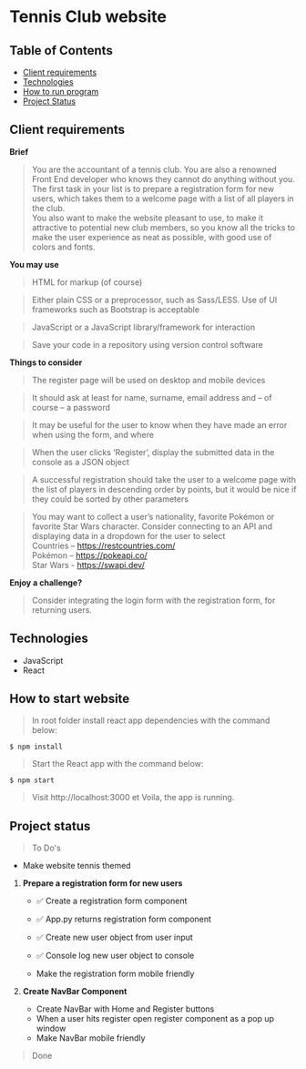 # Tennis Club website

## Table of Contents

- [Client requirements](#client-requirements)
- [Technologies](#technologies)
- [How to run program](#how-to-run-program)
- [Project Status](#project-status)

## Client requirements

**Brief**

> You are the accountant of a tennis club. You are also a renowned Front End developer who knows they cannot do anything without you. The first task in your list is to prepare a registration form for new users, which takes them to a welcome page with a list of all players in the club.  
> You also want to make the website pleasant to use, to make it attractive to potential new club members, so you know all the tricks to make the user experience as neat as possible, with good use of colors and fonts.

**You may use**

> HTML for markup (of course)

> Either plain CSS or a preprocessor, such as Sass/LESS. Use of UI frameworks such as Bootstrap is acceptable

> JavaScript or a JavaScript library/framework for interaction

> Save your code in a repository using version control software

**Things to consider**

> The register page will be used on desktop and mobile devices

> It should ask at least for name, surname, email address and – of course – a password

> It may be useful for the user to know when they have made an error when using the form, and where

> When the user clicks ‘Register’, display the submitted data in the console as a JSON object

> A successful registration should take the user to a welcome page with the list of players in descending order by points, but it would be nice if they could be sorted by other parameters

> You may want to collect a user’s nationality, favorite Pokémon or favorite Star Wars character. Consider connecting to an API and displaying data in a dropdown for the user to select  
> Countries – https://restcountries.com/  
> Pokémon – https://pokeapi.co/  
> Star Wars - https://swapi.dev/

**Enjoy a challenge?**

> Consider integrating the login form with the registration form, for returning users.

## Technologies

- JavaScript
- React

## How to start website

> In root folder install react app dependencies with the command below:

```
$ npm install
```

> Start the React app with the command below:

```
$ npm start
```

> Visit http://localhost:3000 et Voila, the app is running.

## Project status

> To Do's

- Make website tennis themed

1. **Prepare a registration form for new users**

   - ✅ Create a registration form component
   - ✅ App.py returns registration form component
   - ✅ Create new user object from user input
   - ✅ Console log new user object to console

   - Make the registration form mobile friendly

2. **Create NavBar Component**
   - Create NavBar with Home and Register buttons
   - When a user hits register open register component as a pop up window
   - Make NavBar mobile friendly

> Done
